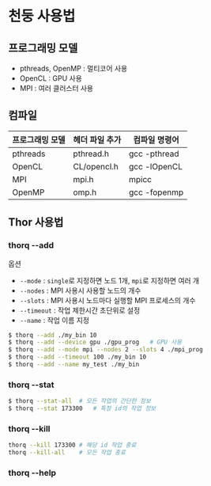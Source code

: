 # 천둥 사용법

## 프로그래밍 모델

* pthreads, OpenMP : 멀티코어 사용
* OpenCL : GPU 사용
* MPI : 여러 클러스터 사용

## 컴파일

프로그래밍 모델 | 헤더 파일 추가  | 컴파일 명령어
-----------|-------------|----------
pthreads   | pthread.h  | gcc -pthread
OpenCL     | CL/opencl.h | gcc -lOpenCL
MPI        | mpi.h       | mpicc
OpenMP     | omp.h       | gcc -fopenmp

## Thor 사용법

### thorq --add

옵션

* `--mode` : `single`로 지정하면 노드 1개, `mpi`로 지정하면 여러 개
* `--nodes` : MPI 사용시 사용할 노드의 개수
* `--slots` : MPI 사용시 노드마다 실행할 MPI 프로세스의 개수
* `--timeout` : 작업 제한시간 초단위로 설정
* `--name` : 작업 이름 지정

```sh
$ thorq --add ./my_bin 10
$ thorq --add --device gpu ./gpu_prog	# GPU 사용
$ thorq --add --mode mpi --nodes 2 --slots 4 ./mpi_prog
$ thorq --add --timeout 100 ./my_bin 10
$ thorq --add --name my_test ./my_bin
```

### thorq --stat

```sh
$ thorq --stat-all	# 모든 작업의 간단한 정보
$ thorq --stat 173300	# 특정 id의 작업 정보
```

### thorq --kill

```sh
thorq --kill 173300	# 해당 id 작업 종료
thorq --kill-all	# 모든 작업 종료
```

### thorq --help

